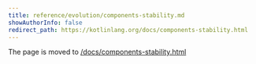 ```yaml
---
title: reference/evolution/components-stability.md
showAuthorInfo: false
redirect_path: https://kotlinlang.org/docs/components-stability.html
---
```


The page is moved to [/docs/components-stability.html](/docs/components-stability.html)
